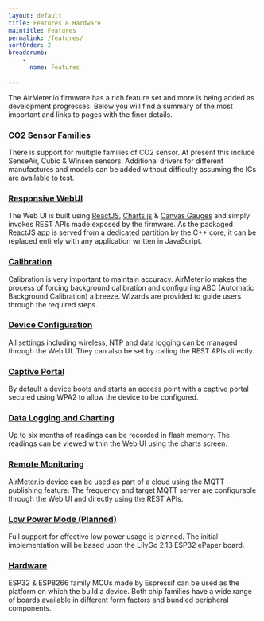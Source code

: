 ```yaml
---
layout: default
title: Features & Hardware
maintitle: Features
permalink: /features/
sortOrder: 2
breadcrumb:
    - 
      name: Features
      
---
```


The AirMeter.io firmware has a rich feature set and more is being added as development progresses. Below you will find a summary of the most important and links to pages with the finer details.

### [CO2 Sensor Families](/features/sensors)
There is support for multiple families of CO2 sensor. At present this include SenseAir, Cubic & Winsen sensors. Additional drivers for different manufactures and models can be added without difficulty assuming the ICs are available to test.

### [Responsive WebUI](/features/webui)
The Web UI is built using [ReactJS](https://reactjs.org), [Charts.js](https://www.chartjs.org/)  & [Canvas Gauges](https://canvas-gauges.com/) and simply invokes REST APIs made exposed by the firmware. As the packaged ReactJS app is served from a dedicated partition by the C++ core, it can be replaced entirely with any application written in JavaScript.

### [Calibration](/features/calibration) 
Calibration is very important to maintain accuracy. AirMeter.io makes the process of forcing background calibration and configuring ABC (Automatic Background Calibration) a breeze. Wizards are provided to guide users through the required steps.

### [Device Configuration](/features/configuration)
All settings including wireless, NTP and data logging can be managed through the Web UI. They can also be set by calling the REST APIs directly.

### [Captive Portal](/features/captiveportal) 
By default a device boots and starts an access point with a captive portal secured using WPA2 to allow the device to be configured.

### [Data Logging and Charting](/features/datalogging)
Up to six months of readings can be recorded in flash memory. The readings can be viewed within the Web UI using the charts screen. 

### [Remote Monitoring](/features/remotemonitoring) 
AirMeter.io device can be used as part of a cloud using the MQTT publishing feature. The frequency and target MQTT server are configurable through the Web UI and directly using the REST APIs.

### [Low Power Mode (Planned)](/features/lowpower)
Full support for effective low power usage is planned. The initial implementation will be based upon the LilyGo 2.13 ESP32 ePaper board.

### [Hardware](/features/hardware) 
ESP32 & ESP8266 family MCUs made by Espressif can be used as the platform on which the build a device. Both chip families have a wide range of boards available in different form factors and bundled peripheral components.